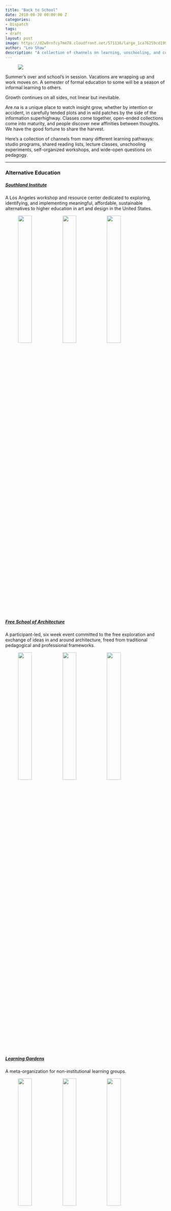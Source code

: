 ```yaml
---
title: "Back to School"
date: 2018-08-30 00:00:00 Z
categories:
- Dispatch
tags:
- draft
layout: post
image: https://d2w9rnfcy7mm78.cloudfront.net/571136/large_1ca76259cd1996f9db0cc8d208d11feb.jpg
author: "Leo Shaw"
description: "A collection of channels on learning, unschooling, and cooperative education."
---
```


<figure>
  <img src="https://d2w9rnfcy7mm78.cloudfront.net/571136/large_1ca76259cd1996f9db0cc8d208d11feb.jpg" />
</figure>

Summer’s over and school’s in session. Vacations are wrapping up and work moves on. A semester of formal education to some will be a season of informal learning to others. 

Growth continues on all sides, not linear but inevitable.

Are.na is a unique place to watch insight grow, whether by intention or accident, in carefully tended plots and in wild patches by the side of the information superhighway. Classes come together, open-ended collections come into maturity, and people discover new affinities between thoughts. We have the good fortune to share the harvest.

Here’s a collection of channels from many different learning pathways: studio programs, shared reading lists, lecture classes, unschooling experiments, self-organized workshops, and wide-open questions on pedagogy. 

---

### Alternative Education

##### [Southland Institute](https://www.are.na/southland-institute/channels)
A Los Angeles workshop and resource center dedicated to exploring, identifying, and implementing meaningful, affordable, sustainable alternatives to higher education in art and design in the United States.

<figure>
  <img src="https://d2w9rnfcy7mm78.cloudfront.net/1081022/square_6cd0f8918358fd8420170617-4-rlafqp.jpg" style="display:inline-block; width: 32%; margin-top: 0; vertical-align: top;" />
  <img src="https://d2w9rnfcy7mm78.cloudfront.net/2681024/square_9955d73df38fdf729178bf44a77b443b.png" style="display:inline-block; width: 32%; margin-top: 0; vertical-align: top;" />
  <img src="https://d2w9rnfcy7mm78.cloudfront.net/1261556/square_028ec2339780b23cfdbc1c00b595a2f8" style="display:inline-block; width: 32%; margin-top: 0; vertical-align: top;" />
</figure>

##### [Free School of Architecture](https://www.are.na/free-school-of-architecture-2018/channels)
A participant-led, six week event committed to the free exploration and exchange of ideas in and around architecture, freed from traditional pedagogical and professional frameworks.
<figure>
  <img src="https://d2w9rnfcy7mm78.cloudfront.net/2359938/square_1f0d563373592ce3bf7faa26d20a41b8.jpg" style="display:inline-block; width: 32%; margin-top: 0; vertical-align: top;" />
  <img src="https://d2w9rnfcy7mm78.cloudfront.net/2344923/square_5a712304e4edd2793c00492739ab1771.jpg" style="display:inline-block; width: 32%; margin-top: 0; vertical-align: top;" />
  <img src="https://d2w9rnfcy7mm78.cloudfront.net/2314616/square_b7e7dbb61b929eac5b7a49bf0ba5dc56.jpg" style="display:inline-block; width: 32%; margin-top: 0; vertical-align: top;" />
</figure>

##### [Learning Gardens](https://www.are.na/edouard-u/learning-gardens)
A meta-organization for non-institutional learning groups.
<figure>
  <img src="https://d2w9rnfcy7mm78.cloudfront.net/726196/square_080e5f8d8005b82b451d9b04f05ce795" style="display:inline-block; width: 32%; margin-top: 0; vertical-align: top;" />
  <img src="https://d2w9rnfcy7mm78.cloudfront.net/965485/square_d03f94ecb6a50c1a7d6e34e8647e32a6.jpg" style="display:inline-block; width: 32%; margin-top: 0; vertical-align: top;" />
  <img src="https://d2w9rnfcy7mm78.cloudfront.net/736270/original_a1c740fba47e0ce15137c15a26455b89.gif" style="display:inline-block; width: 32%; margin-top: 0; vertical-align: top;" />
</figure>
---

### Pedagogy

##### [Lukas W / Effective Pedagogy](https://are.na/lukas-w/effective-pedagogy)
<figure>
  <img src="https://d2w9rnfcy7mm78.cloudfront.net/640523/square_880c710d9ee6f6ef474eaaeda940fcf4.jpg" style="display:inline-block; width: 32%; margin-top: 0; vertical-align: top;" />
  <img src="https://d2w9rnfcy7mm78.cloudfront.net/806889/square_c404f1166babf8d15a81bf64d8b7fcba.jpeg" style="display:inline-block; width: 32%; margin-top: 0; vertical-align: top;" />
  <img src="https://d2w9rnfcy7mm78.cloudfront.net/1316699/square_0da2d3393fca967085d34684f9620a84" style="display:inline-block; width: 32%; margin-top: 0; vertical-align: top;" />
</figure>

##### [Roberto Greco / Unschooling](https://www.are.na/roberto-greco/unschooling)
<figure>
  <img src="https://d2w9rnfcy7mm78.cloudfront.net/2494165/square_b7e51185a4828cbf99a2f908830fad20.jpg" style="display:inline-block; width: 32%; margin-top: 0; vertical-align: top;" />
  <img src="https://d2w9rnfcy7mm78.cloudfront.net/2574797/square_f999af9252e085148f31f0b9e651cbac.png" style="display:inline-block; width: 32%; margin-top: 0; vertical-align: top;" />
  <img src="https://d2w9rnfcy7mm78.cloudfront.net/1220075/square_aaf021b18ddd5b7c9f4b71374229a232.png" style="display:inline-block; width: 32%; margin-top: 0; vertical-align: top;" />
</figure>

##### [Sara Kaaman / making school](https://www.are.na/sara-kaaman/making-school)
<figure>
  <img src="https://d2w9rnfcy7mm78.cloudfront.net/1062760/square_4ee1d1092a341acabec59b8c120b8eb5.jpg" style="display:inline-block; width: 32%; margin-top: 0; vertical-align: top;" />
  <img src="https://d2w9rnfcy7mm78.cloudfront.net/2691658/square_338f99cdb6fab5fbde64402c7a56b7bf.jpg" style="display:inline-block; width: 32%; margin-top: 0; vertical-align: top;" />
  <img src="https://d2w9rnfcy7mm78.cloudfront.net/1249708/square_71d317b7aa51310cf57c7654d5e8fe86" style="display:inline-block; width: 32%; margin-top: 0; vertical-align: top;" />
</figure>
---


### Courses on Are.na

##### [Elizabeth Yarina / Agency of Mapping](https://www.are.na/elizabeth-yarina/agency-of-mapping)

<figure>
<img src="https://d2w9rnfcy7mm78.cloudfront.net/1480485/square_41621bcc15bb94359e0faaf4de12dd90.png" style="display:inline-block; width: 32%; margin-top: 0; vertical-align: top;" />
<img src="https://d2w9rnfcy7mm78.cloudfront.net/1495732/square_98550a45126de4d520171210-4-qzdt9t.jpg" style="display:inline-block; width: 32%; margin-top: 0; vertical-align: top;" />
<img src="https://d2w9rnfcy7mm78.cloudfront.net/1491280/square_dd337d3acf8e349b20171207-4-1royoou.jpg" style="display:inline-block; width: 32%; margin-top: 0; vertical-align: top;" />
</figure>

##### [Daniel Lefcourt / RISD EFS](https://www.are.na/daniel-lefcourt/risd-efs-lefcourt)
<figure>
<img src="https://d2w9rnfcy7mm78.cloudfront.net/1599254/square_1b5d37e5067938172e4a283623c530e9.jpg" style="display:inline-block; width: 32%; margin-top: 0; vertical-align: top;" />
<img src="https://d2w9rnfcy7mm78.cloudfront.net/1438101/square_55330de796a1b233a199e91982de4fad.jpg" style="display:inline-block; width: 32%; margin-top: 0; vertical-align: top;" />
<img src="https://d2w9rnfcy7mm78.cloudfront.net/1597435/square_a383528c9ecf77eb1f18a2c079bd71dd.jpg" style="display:inline-block; width: 32%; margin-top: 0; vertical-align: top;" />
</figure>

##### [Callil Capuozzo / exercises that are antidotes to boring classes ](https://www.are.na/callil-capuozzo/exercises-that-are-antidotes-to-boring-classes)

<figure>
<img src="https://d2w9rnfcy7mm78.cloudfront.net/1956033/square_0e28c27ab4825937966c80e31ce412e5.jpg" style="display:inline-block; width: 32%; margin-top: 0; vertical-align: top;" />
<img src="https://d2w9rnfcy7mm78.cloudfront.net/1923495/square_34fe03b42e8435f833e5ba51f732f83a" style="display:inline-block; width: 32%; margin-top: 0; vertical-align: top;" />
<img src="https://d2w9rnfcy7mm78.cloudfront.net/2691772/square_d24dbb0eed3d32ca797139b566b2b749.png" style="display:inline-block; width: 32%; margin-top: 0; vertical-align: top;" />
</figure>
---

### Resource channels

##### [Teaching on Are.na](https://are.na/are-na-commons/teaching-on-are-na)
A growing, open collection of class channels (feel free to add your own!)


##### [Design Education Resources](https://www.are.na/are-na-commons/design-education-resources)
Tips, free tools, inspiration, syllabi, PDFs, and more

##### [Self-Directed Learning Tools](https://www.are.na/are-na-commons/self-directed-learning-tools)
An archive of channels dedicated to DIY education strategies

---

Are.na Dispatch is a biweekly selection of new blog posts and notable channels, selected by the Are.na team and community. [Subscribe here](https://confirmsubscription.com/h/d/63777718A8377397).
